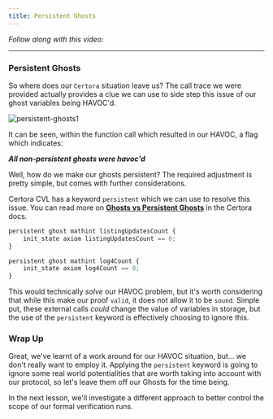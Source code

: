 ```yaml
---
title: Persistent Ghosts
---
```


_Follow along with this video:_

---

### Persistent Ghosts

So where does our `Certora` situation leave us? The call trace we were provided actually provides a clue we can use to side step this issue of our ghost variables being HAVOC'd.

![persistent-ghosts1](/formal-verification-3/14-persistent-ghosts/persistent-ghosts1.png)

It can be seen, within the function call which resulted in our HAVOC, a flag which indicates:

**_All non-persistent ghosts were havoc'd_**

Well, how do we make our ghosts persistent? The required adjustment is pretty simple, but comes with further considerations.

Certora CVL has a keyword `persistent` which we can use to resolve this issue. You can read more on [**Ghosts vs Persistent Ghosts**](https://docs.certora.com/en/latest/docs/cvl/ghosts.html#ghosts-vs-persistent-ghosts) in the Certora docs.

```js
persistent ghost mathint listingUpdatesCount {
    init_state axiom listingUpdatesCount == 0;
}

persistent ghost mathint log4Count {
    init_state axiom log4Count == 0;
}
```

This would technically _solve_ our HAVOC problem, but it's worth considering that while this make our proof `valid`, it does not allow it to be `sound`. Simple put, these external calls _could_ change the value of variables in storage, but the use of the `persistent` keyword is effectively choosing to ignore this.

### Wrap Up

Great, we've learnt of a work around for our HAVOC situation, but... we don't really want to employ it. Applying the `persistent` keyword is going to ignore some real world potentialities that are worth taking into account with our protocol, so let's leave them off our Ghosts for the time being.

In the next lesson, we'll investigate a different approach to better control the scope of our formal verification runs.
